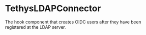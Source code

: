 TethysLDAPConnector
===================

The hook component that creates OIDC users after they have been registered at the LDAP server.
